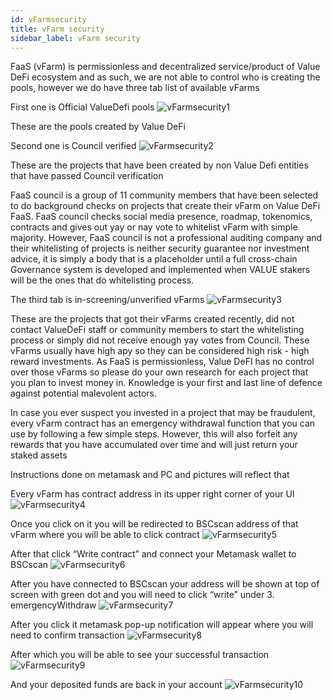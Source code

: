 ```yaml
---
id: vFarmsecurity
title: vFarm security
sidebar_label: vFarm security
---
```


FaaS (vFarm) is permissionless and decentralized service/product of Value DeFi ecosystem and as such, we are not able to control who is creating the pools, however we do have three tab list of available vFarms 

First one is Official ValueDefi pools
![vFarmsecurity1](img/vFarmsecurity1.png)

These are the pools created by Value DeFi

Second one is Council verified
![vFarmsecurity2](img/vFarmsecurity2.png)

These are the projects that have been created by non Value Defi entities that have passed Council verification

FaaS council is a group of 11 community members that have been selected to do background checks on projects that create their vFarm on Value DeFi FaaS.
FaaS council checks social media presence, roadmap, tokenomics, contracts and gives out yay or nay vote to whitelist vFarm with simple majority.
However, FaaS council is not a professional auditing company and their whitelisting of projects is neither security guarantee nor investment advice, 
it is simply a body that is a placeholder until a full cross-chain Governance system is developed and implemented when VALUE stakers 
will be the ones that do whitelisting process.

The third tab is in-screening/unverified vFarms
![vFarmsecurity3](img/vFarmsecurity3.png)

These are the projects that got their vFarms created recently, did not contact ValueDeFi staff or community members to start the whitelisting process
or simply did not receive enough yay votes from Council. These vFarms usually have high apy so they can be considered high risk - high reward investments.
As FaaS is permissionless, Value DeFI has no control over those vFarms so please do your own research for each project that you plan to invest money in. 
Knowledge is your first and last line of defence against potential malevolent actors.

In case you ever suspect you invested in a project that may be fraudulent, every vFarm contract has an emergency withdrawal function
that you can use by following a few simple steps. However, this will also forfeit any rewards that you have accumulated over time and will just return your staked assets

Instructions done on metamask and PC and pictures will reflect that

Every vFarm has contract address in its upper right corner of your UI
![vFarmsecurity4](img/vFarmsecurity4.png)

Once you click on it you will be redirected to BSCscan address of that vFarm where you will be able to click contract 
![vFarmsecurity5](img/vFarmsecurity5.png)

After that click “Write contract” and connect your Metamask wallet to BSCscan
![vFarmsecurity6](img/vFarmsecurity6.png)

After you have connected to BSCscan your address will be shown at top of screen with green dot and you will need to click “write” under 3. emergencyWithdraw
![vFarmsecurity7](img/vFarmsecurity7.png)

After you click it metamask pop-up notification will appear where you will need to confirm transaction
![vFarmsecurity8](img/vFarmsecurity8.png)

After which you will be able to see your successful transaction
![vFarmsecurity9](img/vFarmsecurity9.png)

And your deposited funds are back in your account
![vFarmsecurity10](img/vFarmsecurity10.png)
